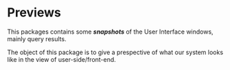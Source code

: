 # Previews

This packages contains some **_snapshots_** of the User Interface windows, mainly query results. 

The object of this package is to give a prespective of what our system looks like in the view of user-side/front-end.
